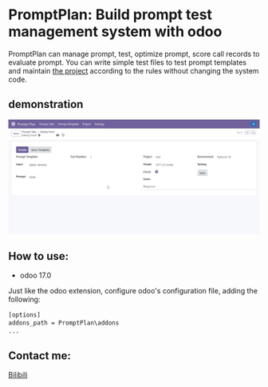 # PromptPlan: Build prompt test management system with odoo
PromptPlan can manage prompt, test, optimize prompt, score call records to evaluate prompt.
You can write simple test files to test prompt templates and maintain [the project](test_project/README.md#readme) according to the rules without changing the system code.

## demonstration
![alt text](demo/invoke.gif)

## How to use:
- odoo 17.0

Just like the odoo extension, configure odoo's configuration file, adding the following:
```
[options]
addons_path = PromptPlan\addons
...
```

## Contact me:
<a href="https://space.bilibili.com/493924710">Bilibili</a>
